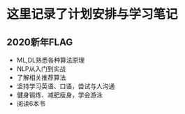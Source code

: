 # 这里记录了计划安排与学习笔记
## 2020新年FLAG <br>
* ML,DL熟悉各种算法原理
* NLP从入门到实战
* 了解相关推荐算法
* 坚持学习英语、口语，尝试与人沟通
* 健身锻炼、减肥瘦身，学会游泳
* 阅读6本书

